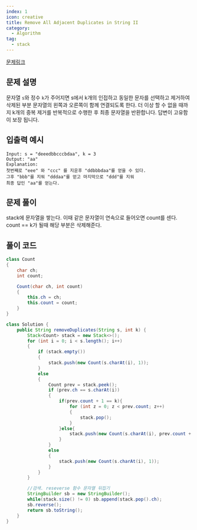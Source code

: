 ```yaml
---
index: 1
icon: creative
title: Remove All Adjacent Duplicates in String II
category:
  - Algorithm
tag:
  - stack
---
```


[문제링크](https://leetcode.com/problems/remove-all-adjacent-duplicates-in-string-ii/)

## 문제 설명

문자열 `s`와 정수 `k`가 주어지면 s에서 k개의 인접하고 동일한 문자를 선택하고 제거하여 삭제된 부분 문자열의 왼쪽과 오른쪽이 함께 연결되도록 한다. 더 이상 할 수 없을 때까지 k개의 중복 제거를 반복적으로 수행한 후 최종 문자열을 반환합니다. 답변이 고유함이 보장 됩니다.

## 입출력 예시

```
Input: s = "deeedbbcccbdaa", k = 3
Output: "aa"
Explanation:
첫번째로 "eee" 와 "ccc" 를 지운후 "ddbbbdaa"를 얻을 수 있다.
그후 "bbb"를 지워 "dddaa"를 얻고 마지막으로 "ddd"를 지워
최종 답인 "aa"를 얻는다.
```

## 문제 풀이

stack에 문자열을 쌓는다. 이때 같은 문자열이 연속으로 들어오면 count를 센다. count == k가 될때 해당 부분은 삭제해준다.

## 풀이 코드

```java
class Count
{
    char ch;
    int count;

    Count(char ch, int count)
    {
        this.ch = ch;
        this.count = count;
    }
}

class Solution {
    public String removeDuplicates(String s, int k) {
        Stack<Count> stack = new Stack<>();
        for (int i = 0; i < s.length(); i++)
        {
            if (stack.empty())
            {
                stack.push(new Count(s.charAt(i), 1));
            }
            else
            {
                Count prev = stack.peek();
                if (prev.ch == s.charAt(i))
                {
                    if(prev.count + 1 == k){
                        for (int z = 0; z < prev.count; z++)
                        {
                            stack.pop();
                        }
                    }else{
                        stack.push(new Count(s.charAt(i), prev.count + 1));
                    }
                }
                else
                {
                    stack.push(new Count(s.charAt(i), 1));
                }
            }
        }

        //검색. reseverse 함수 문자열 뒤집기
        StringBuilder sb = new StringBuilder();
        while(stack.size() != 0) sb.append(stack.pop().ch);
        sb.reverse();
        return sb.toString();
    }
}
```

